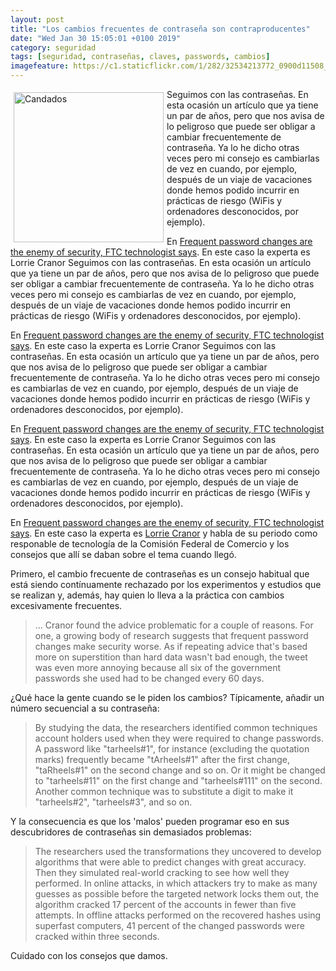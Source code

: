 ```yaml
--- 
layout: post
title: "Los cambios frecuentes de contraseña son contraproducentes"
date: "Wed Jan 30 15:05:01 +0100 2019"
category: seguridad
tags: [seguridad, contraseñas, claves, passwords, cambios]
imagefeature: https://c1.staticflickr.com/1/282/32534213772_0900d11508_m.jpg
---
```



<a href="https://www.flickr.com/photos/fernand0/32534213772" title=""><img src="https://c1.staticflickr.com/1/282/32534213772_0900d11508_m.jpg" width="240"  alt="Candados" style="float:left; margin:5px"></a>
Seguimos con las contraseñas. En esta ocasión un artículo que ya tiene un par de años, pero que nos avisa de lo peligroso que puede ser obligar a cambiar frecuentemente de contraseña. Ya lo he dicho otras veces pero mi consejo es cambiarlas de vez en cuando, por ejemplo, después de un viaje de vacaciones donde hemos podido incurrir en prácticas de riesgo (WiFis y ordenadores desconocidos, por ejemplo).

En [Frequent password changes are the enemy of security, FTC technologist says](https://arstechnica.com/information-technology/2016/08/frequent-password-changes-are-the-enemy-of-security-ftc-technologist-says/). En este caso la experta es Lorrie Cranor 
Seguimos con las contraseñas. En esta ocasión un artículo que ya tiene un par de años, pero que nos avisa de lo peligroso que puede ser obligar a cambiar frecuentemente de contraseña. Ya lo he dicho otras veces pero mi consejo es cambiarlas de vez en cuando, por ejemplo, después de un viaje de vacaciones donde hemos podido incurrir en prácticas de riesgo (WiFis y ordenadores desconocidos, por ejemplo).

En [Frequent password changes are the enemy of security, FTC technologist says](https://arstechnica.com/information-technology/2016/08/frequent-password-changes-are-the-enemy-of-security-ftc-technologist-says/). En este caso la experta es Lorrie Cranor 
Seguimos con las contraseñas. En esta ocasión un artículo que ya tiene un par de años, pero que nos avisa de lo peligroso que puede ser obligar a cambiar frecuentemente de contraseña. Ya lo he dicho otras veces pero mi consejo es cambiarlas de vez en cuando, por ejemplo, después de un viaje de vacaciones donde hemos podido incurrir en prácticas de riesgo (WiFis y ordenadores desconocidos, por ejemplo).

En [Frequent password changes are the enemy of security, FTC technologist says](https://arstechnica.com/information-technology/2016/08/frequent-password-changes-are-the-enemy-of-security-ftc-technologist-says/). En este caso la experta es Lorrie Cranor 
Seguimos con las contraseñas. En esta ocasión un artículo que ya tiene un par de años, pero que nos avisa de lo peligroso que puede ser obligar a cambiar frecuentemente de contraseña. Ya lo he dicho otras veces pero mi consejo es cambiarlas de vez en cuando, por ejemplo, después de un viaje de vacaciones donde hemos podido incurrir en prácticas de riesgo (WiFis y ordenadores desconocidos, por ejemplo).

En [Frequent password changes are the enemy of security, FTC technologist says](https://arstechnica.com/information-technology/2016/08/frequent-password-changes-are-the-enemy-of-security-ftc-technologist-says/). En este caso la experta es   [Lorrie Cranor](http://lorrie.cranor.org/) y habla de su periodo como responable de tecnología de la Comisión Federal de Comercio y los consejos que allí se daban sobre el tema cuando llegó.

Primero, el cambio frecuente de contraseñas es un consejo habitual que está siendo contínuamente rechazado por los experimentos y estudios que se realizan y, además, hay quien lo lleva a la práctica con cambios excesivamente frecuentes.

> ... Cranor found the advice problematic for a couple of reasons. For one, a growing body of research suggests that frequent password changes make security worse. As if repeating advice that's based more on superstition than hard data wasn't bad enough, the tweet was even more annoying because all six of the government passwords she used had to be changed every 60 days.

¿Qué hace la gente cuando se le piden los cambios? Típicamente, añadir un número secuencial a su contraseña:

> By studying the data, the researchers identified common techniques account holders used when they were required to change passwords. A password like "tarheels#1", for instance (excluding the quotation marks) frequently became "tArheels#1" after the first change, "taRheels#1" on the second change and so on. Or it might be changed to "tarheels#11" on the first change and "tarheels#111" on the second. Another common technique was to substitute a digit to make it "tarheels#2", "tarheels#3", and so on.

Y la consecuencia es que los 'malos' pueden programar eso en sus descubridores de contraseñas sin demasiados problemas:

> The researchers used the transformations they uncovered to develop algorithms that were able to predict changes with great accuracy. Then they simulated real-world cracking to see how well they performed. In online attacks, in which attackers try to make as many guesses as possible before the targeted network locks them out, the algorithm cracked 17 percent of the accounts in fewer than five attempts. In offline attacks performed on the recovered hashes using superfast computers, 41 percent of the changed passwords were cracked within three seconds.

Cuidado con los consejos que damos.
